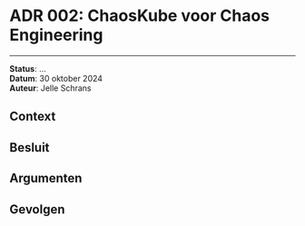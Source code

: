 # ADR 002: ChaosKube voor Chaos Engineering

---

**Status**: ...  
**Datum**: 30 oktober 2024  
**Auteur**: Jelle Schrans

## Context

## Besluit

## Argumenten

## Gevolgen
